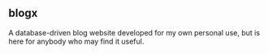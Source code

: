 blogx
-----

A database-driven blog website developed for my own personal
use, but is here for anybody who may find it useful.
